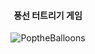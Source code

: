 <div align="center"> 

 #### 풍선 터트리기 게임


![PoptheBalloons](https://github.com/user-attachments/assets/a906d802-234d-4e2f-8878-a4030a97191c)


</div>
